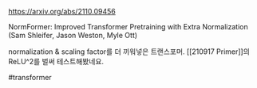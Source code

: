 https://arxiv.org/abs/2110.09456

NormFormer: Improved Transformer Pretraining with Extra Normalization (Sam Shleifer, Jason Weston, Myle Ott)

normalization & scaling factor를 더 끼워넣은 트랜스포머. [[210917 Primer]]의 ReLU^2를 벌써 테스트해봤네요.

#transformer 